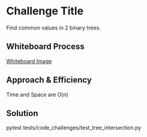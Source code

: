 # Challenge Title
<!-- Description of the challenge -->
Find common values in 2 binary trees.
## Whiteboard Process
<!-- Embedded whiteboard image -->
[Whiteboard Image](codeChallenge32.png)
## Approach & Efficiency
<!-- What approach did you take? Why? What is the Big O space/time for this approach? -->
Time and Space are O(n)
## Solution
<!-- Show how to run your code, and examples of it in action -->
pytest tests/code_challenges/test_tree_intersection.py

